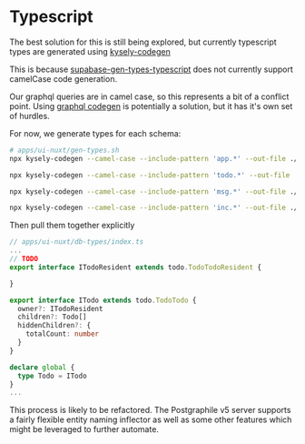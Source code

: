 # Typescript
The best solution for this is still being explored, but currently typescript types are generated using [kysely-codegen](https://github.com/RobinBlomberg/kysely-codegen)

This is because [supabase-gen-types-typescript](https://supabase.com/docs/reference/cli/supabase-gen-types-typescript) does not currently support camelCase code generation.

Our graphql queries are in camel case, so this represents a bit of a conflict point.  Using [graphql codegen](https://the-guild.dev/graphql/codegen) is potentially a solution, but it has it's own set of hurdles.

For now, we generate types for each schema:
``` bash
# apps/ui-nuxt/gen-types.sh
npx kysely-codegen --camel-case --include-pattern 'app.*' --out-file ./db-types/db.app.d.ts

npx kysely-codegen --camel-case --include-pattern 'todo.*' --out-file ./db-types/db.todo.d.ts

npx kysely-codegen --camel-case --include-pattern 'msg.*' --out-file ./db-types/db.msg.d.ts

npx kysely-codegen --camel-case --include-pattern 'inc.*' --out-file ./db-types/db.inc.d.ts
```
Then pull them together explicitly
``` ts
// apps/ui-nuxt/db-types/index.ts
...
// TODO
export interface ITodoResident extends todo.TodoTodoResident {

}

export interface ITodo extends todo.TodoTodo {
  owner?: ITodoResident
  children?: Todo[]
  hiddenChildren?: {
    totalCount: number
  }
}

declare global {
  type Todo = ITodo
}
...
```
This process is likely to be refactored.  The Postgraphile v5 server supports a fairly flexible entity naming inflector as well as some other features which might be leveraged to further automate.